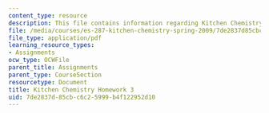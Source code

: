 ```yaml
---
content_type: resource
description: This file contains information regarding Kitchen Chemistry Homework 3.
file: /media/courses/es-287-kitchen-chemistry-spring-2009/7de2837d85cbc6c25999b4f122952d10_MITES_287S09_assn03_Week03.pdf
file_type: application/pdf
learning_resource_types:
- Assignments
ocw_type: OCWFile
parent_title: Assignments
parent_type: CourseSection
resourcetype: Document
title: Kitchen Chemistry Homework 3
uid: 7de2837d-85cb-c6c2-5999-b4f122952d10
---
```


